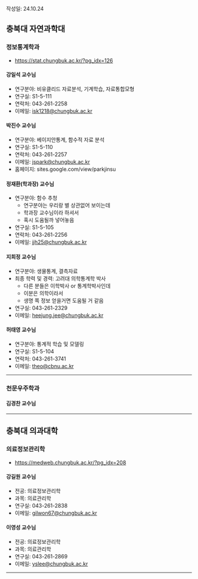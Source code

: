 작성일: 24.10.24

## 충북대 자연과학대
### 정보통계학과
- https://stat.chungbuk.ac.kr/?pg_idx=126
#### 강일석 교수님
- 연구분야: 비유클리드 자료분석, 기계학습, 자료통합모형
- 연구실: S1-5-111
- 연락처: 043-261-2258
- 이메일: isk1218@chungbuk.ac.kr

#### 박진수 교수님
- 연구분야: 베이지안통계, 함수적 자료 분석
- 연구실: S1-5-110
- 연락처: 043-261-2257
- 이메일: jspark@chungbuk.ac.kr
- 홈페이지: sites.google.com/view/parkjinsu

#### 정재환(학과장) 교수님
- 연구분야: 함수 추청
	- 연구분야는 우리랑 별 상관없어 보이는데
	- 학과장 교수님이라 하셔서
	- 혹시 도움될까 넣어놓음
- 연구실: S1-5-105
- 연락처: 043-261-2256
- 이메일: jjh25@chungbuk.ac.kr

#### 지희정 교수님
- 연구분야: 생물통계, 결측자료
- 최종 학력 및 경력: 고려대 의학통계학 박사
	- 다른 분들은 이학박사 or 통계학박사인데
	- 이분은 의학이라서
	- 생명 쪽 정보 얻을거면 도움될 거 같음
- 연구실: 043-261-2329
- 이메일: heejung.jee@chungbuk.ac.kr

#### 허태영 교수님
- 연구분야: 통계적 학습 및 모델링
- 연구실: S1-5-104
- 연락처: 043-261-3741
- 이메일: theo@cbnu.ac.kr
---
### 천문우주학과
#### 김경찬 교수님

---
## 충북대 의과대학
### 의료정보관리학
- https://medweb.chungbuk.ac.kr/?pg_idx=208
#### 강길원 교수님
- 전공: 의료정보관리학
- 과목: 의료관리학
- 연구실: 043-261-2838
- 이메일: gilwon67@chungbuk.ac.kr

#### 이영성 교수님
- 전공: 의료정보관리학
- 과목: 의료관리학
- 연구실: 043-261-2869
- 이메일: yslee@chungbuk.ac.kr

---

